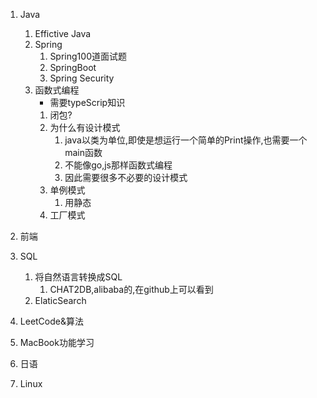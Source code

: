 1. Java
    1. Effictive Java
    2. Spring
        1. Spring100道面试题
        2. SpringBoot
        3. Spring Security
    3. 函数式编程
        - 需要typeScrip知识
        1. 闭包?
        2. 为什么有设计模式
            1. java以类为单位,即使是想运行一个简单的Print操作,也需要一个main函数
            2. 不能像go,js那样函数式编程
            3. 因此需要很多不必要的设计模式
        3. 单例模式
            1. 用静态
        4. 工厂模式

2. 前端
3. SQL
    1. 将自然语言转换成SQL
        1. CHAT2DB,alibaba的,在github上可以看到
    2. ElaticSearch
4. LeetCode&算法
5. MacBook功能学习
6. 日语
7. Linux